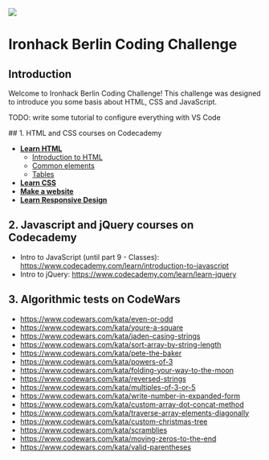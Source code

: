 ![](https://s3-eu-west-1.amazonaws.com/ih-materials/uploads/upload_d5c5793015fec3be28a63c4fa3dd4d55.png)

# Ironhack Berlin Coding Challenge

## Introduction

Welcome to Ironhack Berlin Coding Challenge! This challenge was designed to introduce you some basis about HTML, CSS and JavaScript.

TODO: write some tutorial to configure everything with VS Code

## 1. HTML and CSS courses on Codecademy
- [**Learn HTML**](https://www.codecademy.com/learn/learn-html)
  - [Introduction to HTML](https://www.codecademy.com/courses/learn-html-elements/lessons/intro-to-html/exercises/intro)
  - [Common elements](https://www.codecademy.com/courses/learn-html-elements/lessons/common-html-elements)
  - [Tables](https://www.codecademy.com/courses/learn-html-tables/lessons/tables)
- [**Learn CSS**](https://www.codecademy.com/learn/learn-css)
- [**Make a website**](https://www.codecademy.com/learn/make-a-website)
- [**Learn Responsive Design**](https://www.codecademy.com/learn/learn-responsive-design)

## 2. Javascript and jQuery courses on Codecademy
- Intro to JavaScript (until part 9 - Classes): https://www.codecademy.com/learn/introduction-to-javascript
- Intro to jQuery: https://www.codecademy.com/learn/learn-jquery

## 3. Algorithmic tests on CodeWars
- https://www.codewars.com/kata/even-or-odd
- https://www.codewars.com/kata/youre-a-square
- https://www.codewars.com/kata/jaden-casing-strings
- https://www.codewars.com/kata/sort-array-by-string-length
- https://www.codewars.com/kata/pete-the-baker
- https://www.codewars.com/kata/powers-of-3
- https://www.codewars.com/kata/folding-your-way-to-the-moon
- https://www.codewars.com/kata/reversed-strings
- https://www.codewars.com/kata/multiples-of-3-or-5
- https://www.codewars.com/kata/write-number-in-expanded-form
- https://www.codewars.com/kata/custom-array-dot-concat-method
- https://www.codewars.com/kata/traverse-array-elements-diagonally
- https://www.codewars.com/kata/custom-christmas-tree
- https://www.codewars.com/kata/scramblies
- https://www.codewars.com/kata/moving-zeros-to-the-end
- https://www.codewars.com/kata/valid-parentheses